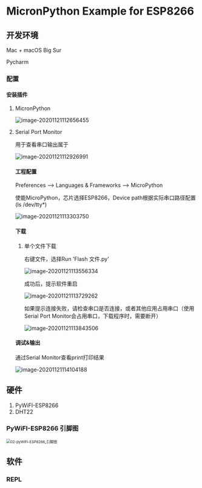 # MicronPython Example for ESP8266

## 开发环境

Mac + macOS Big Sur

Pycharm

### 配置

#### 安装插件

1. MicronPython

   ![image-20201121112656455](https://oss.smart-lifestyle.cn/blog/e0hk8.png)

2. Serial Port Monitor

   用于查看串口输出属于

   ![image-20201121112926991](https://oss.smart-lifestyle.cn/blog/2rut1.png)

   

   #### 工程配置

   Preferences --> Languages & Frameworks --> MicroPython

   使能MicroPython，芯片选择ESP8266，Device path根据实际串口路径配置(ls /dev/tty*)

   ![image-20201121113303750](https://oss.smart-lifestyle.cn/blog/237s6.png)

   #### 下载

   1. 单个文件下载

      右键文件，选择Run 'Flash 文件.py'

      ![image-20201121113556334](https://oss.smart-lifestyle.cn/blog/w1u9m.png)

      成功后，提示软件重启

      ![image-20201121113729262](https://oss.smart-lifestyle.cn/blog/94r74.png)

      如果提示连接失败，请检查串口是否连接，或者其他应用占用串口（使用Serial Port Monitor会占用串口，下载程序时，需要断开）

      ![image-20201121113843506](https://oss.smart-lifestyle.cn/blog/x1nyz.png)

   #### 调试&输出

   通过Serial Monitor查看print打印结果

   ![image-20201121114104188](https://oss.smart-lifestyle.cn/blog/k3xhu.png)

## 硬件

1. PyWiFI-ESP8266
2. DHT22

### PyWiFI-ESP8266 引脚图

<img src="https://oss.smart-lifestyle.cn/blog/r7z5y.png" alt="02-pyWiFi-ESP8266_引脚图 " style="zoom:67%;" />

## 软件

### REPL

